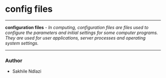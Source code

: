 # config files
---

**configuration files** - *In computing, configuration files are files used to configure the parameters and initial settings for some computer programs. They are used for user applications, server processes and operating system settings.*

---
### Author ###
 * Sakhile Ndlazi
